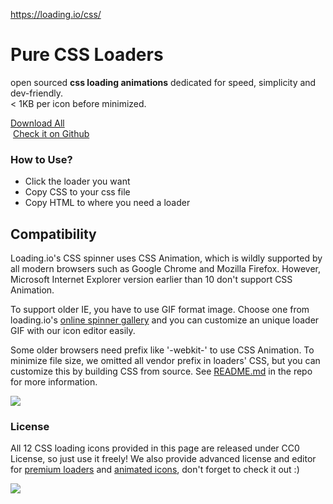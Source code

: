 <a href="https://loading.io/css/">https://loading.io/css/</a><div id="articleHeader"><h1>Pure CSS Loaders</h1></div><p>open sourced <b>css loading animations</b> dedicated for speed, simplicity and dev-friendly.<br /> &lt; 1KB per icon before minimized.</p><div><div><a href="https://github.com/loadingio/css-spinner/raw/master/dist/dist.zip" target="_blank">Download All</a><br /> <a href="https://github.com/loadingio/css-spinner/" target="_blank">Check it on Github </a><h3>How to Use?</h3><ul><li>Click the loader you want</li><li>Copy CSS to your css file</li><li>Copy HTML to where you need a loader</li></ul></div><div><h2>Compatibility</h2><div><p>Loading.io's CSS spinner uses CSS Animation, which is wildly supported by all modern browsers such as Google Chrome and Mozilla Firefox. However, Microsoft Internet Explorer version earlier than 10 don't support CSS Animation.</p><p>To support older IE, you have to use GIF format image. Choose one from loading.io's <a href="/spinner/" target="_blank">online spinner gallery</a> and you can customize an unique loader GIF with our icon editor easily.</p><p>Some older browsers need prefix like '-webkit-' to use CSS Animation. To minimize file size, we omitted all vendor prefix in loaders' CSS, but you can customize this by building CSS from source. See <a href="https://github.com/loadingio/css-spinner" target="_blank">README.md</a> in the repo for more information.</p></div><img src="/assets/img/css/sunny.svg" /><h3>License</h3><div><p>All 12 CSS loading icons provided in this page are released under CC0 License, so just use it freely! We also provide advanced license and editor for <a href="/spinner/" target="_blank">premium loaders</a> and <a href="/icon/" target="_blank">animated icons</a>, don't forget to check it out :)</p></div><div><img src="/assets/img/css/gift.svg" /></div>